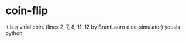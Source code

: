 # coin-flip
it is a virial coin. (lines 2, 7, 8, 11, 12 by BrantLauro dice-simulator)
yousis python

